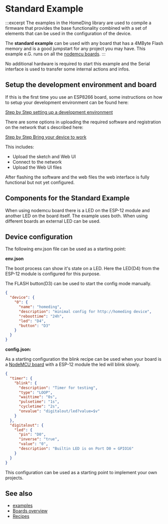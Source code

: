 # Standard Example

:::excerpt
The examples in the HomeDing library are used to compile a firmware that provides the base functionality
combined with a set of elements that can be used in the configuration of the device.

The **standard example** can be used with any board that has a 4MByte Flash memory and is a good jumpstart for any project you may have.
This example e.G. runs on all the [nodemcu boards](/boards/nodemcu.md).
:::

No additional hardware is required to start this example and the Serial interface is used to transfer some internal actions and infos.


## Setup the development environment and board

If this is the first time you use an ESP8266 board, some instructions on how to setup your development environment can be found here:

[Step by Step setting up a development environment](/stepsarduino.md)

There are some options in uploading the required software and registration on the network that s described here:

[Step by Step Bring your device to work](/stepsnewdevice.md)

This includes: 

* Upload the sketch and Web UI
* Connect to the network
* Upload the Web UI files

After flashing the software and the web files the web interface is fully functional but not yet configured.


## Components for the Standard Example

When using nodemcu board there is a LED on the ESP-12 module and another LED on the board itself. The example uses both. When using different boards an external LED can be used.


## Device configuration

The following env.json file can be used as a starting point:

**env.json**

The boot process can show it's state on a LED. Here the LED(D4) from the ESP-12 module is configured for this purpose.

The FLASH button(D3) can be used to start the config mode manually.

```JSON
{
  "device": {
    "0": {
      "name": "homeding",
      "description": "minimal config for http://homeding device",
      "reboottime": "24h",
      "led": "D4",
      "button": "D3"
    }
  }
}
```

**config.json:**

As a starting configuration the blink recipe can be used when your board is a
[NodeMCU board](boards/nodemcu.md) with a ESP-12 module the led will blink slowly.

```JSON
{
  "timer": {
    "blink": {
      "description": "Timer for testing",
      "type": "LOOP",
      "waittime": "0s",
      "pulsetime": "1s",
      "cycletime": "2s",
      "onvalue": "digitalout/led?value=$v"
    }
  },
  "digitalout": {
    "led": {
      "pin": "D0",
      "inverse": "true",
      "value": "0",
      "description": "Builtin LED is on Port D0 = GPIO16"
    }
  }
}
```

This configuration can be used as a starting point to implement your own projects.

## See also

* [examples](/examples.md)
* [Boards overview](/boards.md)
* [Recipes](/recipes.md)
